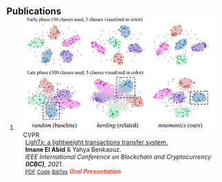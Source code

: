 <h2 id="publications" style="margin: 2px 0px -15px;">Publications</h2>

<div class="publications">
<ol class="bibliography">

<li>
<div class="pub-row">

  <div class="col-sm-3 abbr" style="position: relative;padding-right: 15px;padding-left: 15px;">
    <img src="assets/img/teaser_example.png" class="teaser img-fluid z-depth-1">
    <abbr class="badge">CVPR</abbr>
  </div>

  <div class="col-sm-9" style="position: relative;padding-right: 15px;padding-left: 20px;">
    <div class="title"><a href="https://ieeexplore.ieee.org/document/9461134">LighTx: a lightweight transactions transfer system.</a></div>
    <div class="author"><strong>Imane El Abid</strong> & Yahya Benkaouz. </div>
    <div class="periodical"><em>IEEE International Conference on Blockchain and Cryptocurrency <strong>(ICBC)</strong>, 2021.</em></div>
    <div class="links">
      <a href="https://www.researchgate.net/profile/Imane-El-Abid/publication/356672919_LighTx_A_Lightweight_Proof-of-Bandwidth_Transactions_Transfer_System/links/6329e0b00a708521500b1466/LighTx-A-Lightweight-Proof-of-Bandwidth-Transactions-Transfer-System.pdf" class="btn btn-sm z-depth-0" role="button" target="_blank" style="font-size:12px;">PDF</a>
      <a href="https://github.com/ImaneElabid/LighTx" class="btn btn-sm z-depth-0" role="button" target="_blank" style="font-size:12px;">Code</a>
      <a href="https://dblp.org/rec/conf/icbc2/AbidB21.html?view=bibtex" class="btn btn-sm z-depth-0" role="button" target="_blank" style="font-size:12px;">BibTex</a>
      <strong><i style="color:#e74d3c">Oral Presentation</i></strong>
    </div>
  </div>
</div>
</li>

<br>

</ol>
</div>
